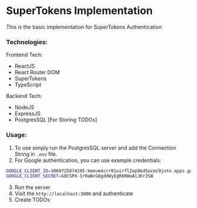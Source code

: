 # SuperTokens Implementation

This is the basic implementation for SuperTokens Authentication

### Technologies:

Frontend Tech:

- ReactJS
- React Router DOM
- SuperTokens
- TypeScript

Backend Tech:

- NodeJS
- ExpressJS
- PostgresSQL [For Storing TODOs]

### Usage:

1. To use simply run the PostgresSQL server and add the Connection String in `.env` file.
2. For Google authentication, you can use example credentials:

```sh
GOOGLE_CLIENT_ID=1060725074195-kmeum4crr01uirfl2op9kd5acmi9jutn.apps.googleusercontent.com
GOOGLE_CLIENT_SECRET=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
```

3. Run the server
4. Visit the `http://localhost:3000` and authenticate
5. Create TODOs
